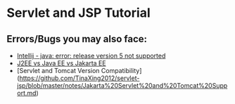 # Servlet and JSP Tutorial


## Errors/Bugs you may also face:
* [Intellij - java: error: release version 5 not supported](https://github.com/TinaXing2012/servlet-jsp/blob/master/notes/Intellij-Java%205%20not%20Supported.md)
* [J2EE vs Java EE vs Jakarta EE](https://github.com/TinaXing2012/servlet-jsp/blob/master/notes/J2EE%20vs%20Java%20EE%20vs%20Jakarta%20EE.md)
* [Servlet and Tomcat Version Compatibility] (https://github.com/TinaXing2012/servlet-jsp/blob/master/notes/Jakarta%20Servlet%20and%20Tomcat%20Support.md)